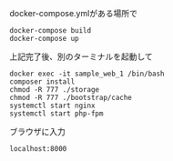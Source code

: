 
docker-compose.ymlがある場所で
```
docker-compose build
docker-compose up
```

上記完了後、別のターミナルを起動して
```
docker exec -it sample_web_1 /bin/bash
composer install
chmod -R 777 ./storage
chmod -R 777 ./bootstrap/cache 
systemctl start nginx
systemctl start php-fpm
```

ブラウザに入力
```
localhost:8000
```
